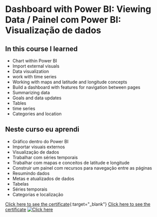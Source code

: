 # Dashboard with Power BI: Viewing Data / Painel com Power BI: Visualização de dados

## In this course I learned

* Chart within Power BI
* Import external visuals
* Data visualization
* work with time series
* Working with maps and latitude and longitude concepts
* Build a dashboard with features for navigation between pages
* Summarizing data
* Goals and data updates
* Tables
* time series
* Categories and location

## Neste curso eu aprendi

* Gráfico dentro do Power BI
* Importar visuais externos
* Visualização de dados
* Trabalhar com séries temporais
* Trabalhar com mapas e conceitos de latitude e longitude
* Construir um painel com recursos para navegação entre as páginas
* Resumindo dados
* Metas e atualizados de dados
* Tabelas
* Séries temporais
* Categorias e localização

[Click here to see the certificate](https://cursos.alura.com.br/certificate/wesley-comput/power-bi-visualizando-dados){:target="_blank"}
[Click here to see the certificate](https://cursos.alura.com.br/certificate/wesley-comput/power-bi-visualizando-dados?target=_blank)
[![Click here](https://cdn4.iconfinder.com/data/icons/business-1221/24/Certificate-64.png)](https://cursos.alura.com.br/certificate/wesley-comput/power-bi-visualizando-dados)
